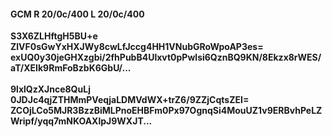 #### GCM R 20/0c/400 L 20/0c/400
**S3X6ZLHftgH5BU+e**<br/>**ZlVF0sGwYxHXJWy8cwLfJccg4HH1VNubGRoWpoAP3es=**<br/>**exUQ0y30jeGHXzgbi/2fhPubB4Ulxvt0pPwlsi6QznBQ9KN/8Ekzx8rWES/aT/XEIk9RmFoBzbK6GbU/...**<br/><br/>
**9lxlQzXJnce8QuLj**<br/>**0JDJc4qjZTHMmPVeqjaLDMVdWX+trZ6/9ZZjCqtsZEI=**<br/>**ZCOjLCo5MJR3BzzBiMLPnoEHBFm0Px97OgnqSi4MouUZ1v9ERBvhPeLZWripf/yqq7mNKOAXlpJ9WXJT...**